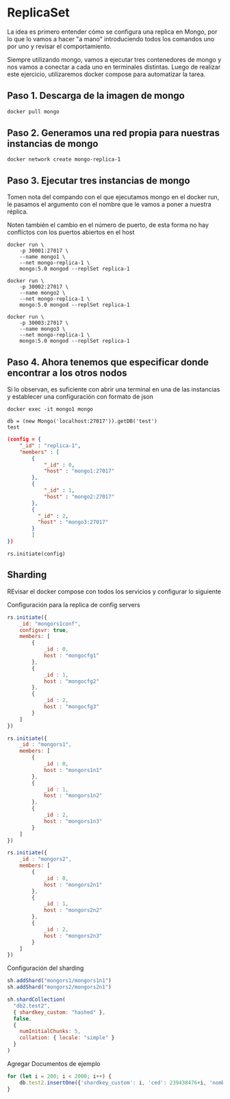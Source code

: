 # ReplicaSet

La idea es primero entender cómo se configura una replica en Mongo, por lo que lo vamos a hacer "a mano" introduciendo todos los comandos uno por uno y revisar el comportamiento.

Siempre utilizando mongo, vamos a ejecutar tres contenedores de mongo y nos vamos a conectar a cada uno en terminales distintas. Luego de realizar este ejercicio, utilizaremos docker compose para automatizar la tarea.

## Paso 1. Descarga de la imagen de mongo

``` bash
docker pull mongo
```

## Paso 2. Generamos una red propia para nuestras instancias de mongo

```
docker network create mongo-replica-1
```

## Paso 3. Ejecutar tres instancias de mongo

Tomen nota del compando con el que ejecutamos mongo en el docker run, le pasamos el argumento con el nombre que le vamos a poner a nuestra réplica.

Noten también el cambio en el número de puerto, de esta forma no hay conflictos con los puertos abiertos en el host

```
docker run \
    -p 30001:27017 \
    --name mongo1 \
    --net mongo-replica-1 \
    mongo:5.0 mongod --replSet replica-1
```

```
docker run \
    -p 30002:27017 \
    --name mongo2 \
    --net mongo-replica-1 \
    mongo:5.0 mongod --replSet replica-1
```

```
docker run \
    -p 30003:27017 \
    --name mongo3 \
    --net mongo-replica-1 \
    mongo:5.0 mongod --replSet replica-1
```

## Paso 4. Ahora tenemos que especificar donde encontrar a los otros nodos
Si lo observan, es suficiente con abrir una terminal en una de las instancias y establecer una configuración con formato de json

```
docker exec -it mongo1 mongo
```
```
db = (new Mongo('localhost:27017')).getDB('test')
test
```


``` json
(config = { 
    "_id" : "replica-1",
    "members" : [
        {
            "_id" : 0,
            "host" : "mongo1:27017"
        },
        {
            "_id" : 1,
            "host" : "mongo2:27017"
        },
        {
          "_id" : 2,
          "host" : "mongo3:27017"
        }
        ]
})
```

```
rs.initiate(config)
```


## Sharding

REvisar el docker compose con todos los servicios y configurar lo siguiente

Configuración para la replica de config servers
``` js
rs.initiate({
    _id: "mongors1conf", 
    configsvr: true, 
    members: [
        { 
            _id : 0, 
            host : "mongocfg1" 
        },
        { 
            _id : 1, 
            host : "mongocfg2" 
        }, 
        { 
            _id : 2, 
            host : "mongocfg3" 
        }
    ]
})
```

``` js
rs.initiate({
    _id : "mongors1", 
    members: [
        { 
            _id : 0, 
            host : "mongors1n1" 
        },
        { 
            _id : 1, 
            host : "mongors1n2" 
        },
        { 
            _id : 2, 
            host : "mongors1n3" 
        }
    ]
})
```

``` js
rs.initiate({
    _id : "mongors2", 
    members: [
        { 
            _id : 0, 
            host : "mongors2n1" 
        },
        { 
            _id : 1, 
            host : "mongors2n2" 
        },
        { 
            _id : 2, 
            host : "mongors2n3" 
        }
    ]
})
```
Configuración del sharding

``` js
sh.addShard("mongors1/mongors1n1")
sh.addShard("mongors2/mongors2n1")
```




```js
sh.shardCollection(
  "db2.test2",
  { shardkey_custom: "hashed" },
  false,
  {
    numInitialChunks: 5,
    collation: { locale: "simple" }
  }
)
```


Agregar Documentos de ejemplo
``` js
for (let i = 200; i < 2000; i++) {
    db.test2.insertOne({'shardkey_custom': i, 'ced': 239438476+i, 'nombre': 'nom'+i})
}
```
